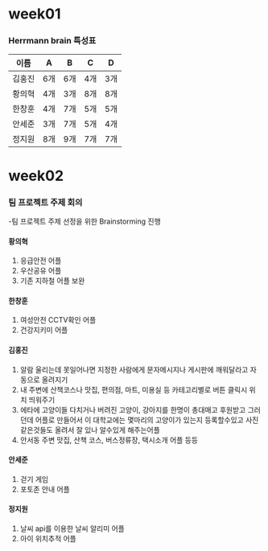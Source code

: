 # week01

### Herrmann brain 특성표

| 이름 | A | B | C | D |
|---|---|---|---|---|
| 김홍진 | 6개 | 6개 | 4개 | 3개 |
| 황의혁 | 4개 | 3개 | 8개 | 8개 |
| 한창훈 | 4개 | 7개 | 5개 | 5개 |
| 안세준 | 3개 | 7개 | 5개 | 4개 |
| 정지원 | 8개 | 9개 | 7개 | 7개 |


# week02
### 팀 프로젝트 주제 회의

-팀 프로젝트 주제 선정을 위한 Brainstorming 진행

#### 황의혁
1. 응급안전 어플
2. 우산공유 어플
3. 기존 지하철 어플 보완

#### 한창훈
1. 여성안전 CCTV확인 어플
2. 건강지키미 어플

#### 김홍진
1. 알람 울리는데 못일어나면 지정한 사람에게 문자메시지나 게시판에 깨워달라고 자동으로 올려지기
2. 내 주변에 산책코스나 맛집, 편의점, 마트, 미용실 등 카테고리별로 버튼 클릭시 위치 띄워주기
3. 에타에 고양이들 다치거나 버려진 고양이, 강아지를 한명이 총대매고 후원받고 그러던데 
   어플로 만들어서 이 대학교에는 몇마리의 고양이가 있는지 등록할수있고 사진같은것들도 올려서 잘 있나 알수있게 해주는어플
4. 안서동 주변 맛집, 산책 코스, 버스정류장, 택시소개 어플 등등

#### 안세준
1. 걷기 게임
2. 포토존 안내 어플

#### 정지원
1. 날씨 api를 이용한 날씨 알리미 어플
2. 아이 위치추적 어플
